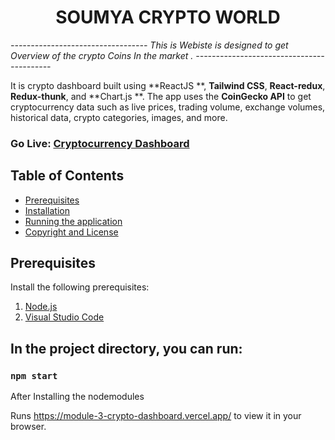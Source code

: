 <h1 align="center">SOUMYA CRYPTO WORLD</h1>

*----------------------------------
This is Webiste is designed to get Overview of the crypto Coins In the market .
------------------------------------------*

It is crypto dashboard built using **ReactJS **, **Tailwind CSS**, **React-redux**, **Redux-thunk**, and **Chart.js **. 
The app uses the **CoinGecko API** to get cryptocurrency data such as live prices, trading volume, exchange volumes, historical data, crypto categories, images, and more.

### Go Live: [Cryptocurrency Dashboard]( https://cryptodashboard-almabetter-8cfddca407b8.herokuapp.com/ )

## Table of Contents 
- [Prerequisites](#prerequisites)
- [Installation](#installation)
- [Running the application](#run-the-application)
- [Copyright and License](#copyright-and-license)

## Prerequisites

Install the following prerequisites:

1. [Node.js](https://nodejs.org/en/)
2. [Visual Studio Code](https://code.visualstudio.com/download)


## In the project directory, you can run:

### `npm start`

After Installing the nodemodules

Runs https://module-3-crypto-dashboard.vercel.app/
 to view it in your browser.
